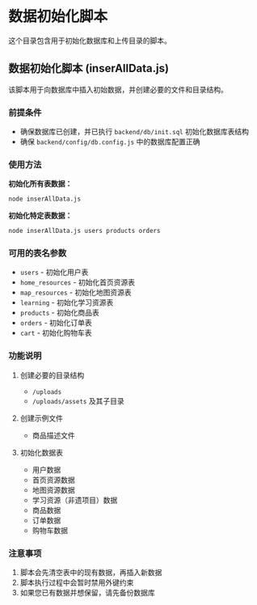# 数据初始化脚本

这个目录包含用于初始化数据库和上传目录的脚本。

## 数据初始化脚本 (inserAllData.js)

该脚本用于向数据库中插入初始数据，并创建必要的文件和目录结构。

### 前提条件

- 确保数据库已创建，并已执行 `backend/db/init.sql` 初始化数据库表结构
- 确保 `backend/config/db.config.js` 中的数据库配置正确

### 使用方法

**初始化所有表数据：**

```bash
node inserAllData.js
```

**初始化特定表数据：**

```bash
node inserAllData.js users products orders
```

### 可用的表名参数

- `users` - 初始化用户表
- `home_resources` - 初始化首页资源表
- `map_resources` - 初始化地图资源表
- `learning` - 初始化学习资源表
- `products` - 初始化商品表
- `orders` - 初始化订单表
- `cart` - 初始化购物车表

### 功能说明

1. 创建必要的目录结构
   - `/uploads`
   - `/uploads/assets` 及其子目录
   
2. 创建示例文件
   - 商品描述文件

3. 初始化数据表
   - 用户数据
   - 首页资源数据
   - 地图资源数据
   - 学习资源（非遗项目）数据
   - 商品数据
   - 订单数据
   - 购物车数据

### 注意事项

1. 脚本会先清空表中的现有数据，再插入新数据
2. 脚本执行过程中会暂时禁用外键约束
3. 如果您已有数据并想保留，请先备份数据库 
